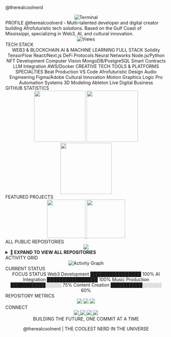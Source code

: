 @therealcoolnerd
<div align="center"> <!-- Clean Terminal Typing Effect --> <img src="https://readme-typing-svg.demolab.com?font=Roboto+Mono&size=24&duration=2000&pause=1000&color=FFFFFF&background=000000&center=true&vCenter=true&multiline=true&width=600&height=80&lines=@therealcoolnerd;THE+COOLEST+NERD+IN+THE+UNIVERSE;FULL-STACK+%7C+WEB3+%7C+AI+%7C+CREATOR" alt="Terminal" /> </div>
PROFILE
@therealcoolnerd - Multi-talented developer and digital creator building Afrofuturistic tech solutions. Based on the Gulf Coast of Mississippi, specializing in Web3, AI, and cultural innovation.

<div align="center"> <img src="https://komarev.com/ghpvc/?username=therealcoolnerd&style=flat-square&color=000000&label=VISITORS" alt="Views"/> </div>
TECH STACK
<div align="center">
WEB3 & BLOCKCHAIN	AI & MACHINE LEARNING	FULL STACK
Solidity	TensorFlow	React/Next.js
DeFi Protocols	Neural Networks	Node.js/Python
NFT Development	Computer Vision	MongoDB/PostgreSQL
Smart Contracts	LLM Integration	AWS/Docker
CREATIVE TECH	TOOLS & PLATFORMS	SPECIALTIES
Beat Production	VS Code	Afrofuturistic Design
Audio Engineering	Figma/Adobe	Cultural Innovation
Motion Graphics	Logic Pro	Automation Systems
3D Modeling	Ableton Live	Digital Business
</div>
GITHUB STATISTICS
<div align="center"> <img height="160" src="https://github-readme-stats.vercel.app/api?username=therealcoolnerd&show_icons=true&theme=dark&bg_color=000000&title_color=FFFFFF&icon_color=FFFFFF&text_color=FFFFFF&border_color=333333&hide_border=false" /> <img height="160" src="https://github-readme-stats.vercel.app/api/top-langs/?username=therealcoolnerd&layout=compact&theme=dark&bg_color=000000&title_color=FFFFFF&text_color=FFFFFF&border_color=333333&hide_border=false" /> </div> <div align="center"> <img height="160" src="https://github-readme-streak-stats.herokuapp.com/?user=therealcoolnerd&theme=dark&background=000000&stroke=FFFFFF&ring=FFFFFF&fire=FFFFFF&currStreakNum=FFFFFF&sideNums=FFFFFF&currStreakLabel=FFFFFF&sideLabels=FFFFFF&dates=FFFFFF&border=333333&hide_border=false" /> </div>
FEATURED PROJECTS
<div align="center"> <a href="https://github.com/therealcoolnerd/omni"> <img height="120" src="https://github-readme-stats.vercel.app/api/pin/?username=therealcoolnerd&repo=omni&theme=dark&bg_color=000000&title_color=FFFFFF&text_color=FFFFFF&border_color=333333&hide_border=false" /> </a> <a href="https://github.com/therealcoolnerd/therealcoolnerd"> <img height="120" src="https://github-readme-stats.vercel.app/api/pin/?username=therealcoolnerd&repo=therealcoolnerd&theme=dark&bg_color=000000&title_color=FFFFFF&text_color=FFFFFF&border_color=333333&hide_border=false" /> </a> </div>
ALL PUBLIC REPOSITORIES
<div align="center"> <!-- This will automatically show all your public repos --> <img src="https://github-readme-stats.vercel.app/api/pin/?username=therealcoolnerd&show_owner=true&theme=dark&bg_color=000000&title_color=FFFFFF&text_color=FFFFFF&border_color=333333&hide_border=false&cache_seconds=86400" /> </div> <!-- Dynamic Repository List --> <details> <summary><strong>📁 EXPAND TO VIEW ALL REPOSITORIES</strong></summary> <div align="center"> <!--START_SECTION:repositories--> <!-- This section will be auto-updated with all public repos --> <!--END_SECTION:repositories-->
REPOSITORY	DESCRIPTION	LANGUAGE	STARS
omni	Featured Project	JavaScript	⭐
therealcoolnerd	Profile README	Markdown	⭐
🔄 Repository list auto-updates daily

</div> </details>
ACTIVITY GRID
<div align="center"> <img src="https://github-readme-activity-graph.vercel.app/graph?username=therealcoolnerd&theme=react-dark&bg_color=000000&color=FFFFFF&line=FFFFFF&point=FFFFFF&area=true&hide_border=false&border_color=333333" alt="Activity Graph" /> </div>
CURRENT STATUS
<div align="center">
FOCUS	STATUS
Web3 Development	████████████████ 100%
AI Integration	████████████████ 100%
Music Production	███████████░░░░░ 75%
Content Creation	██████████░░░░░░ 60%
</div>
REPOSITORY METRICS
<div align="center"> <!-- Total Repos Count --> <img src="https://img.shields.io/badge/dynamic/json?color=000000&labelColor=000000&style=for-the-badge&label=TOTAL%20REPOS&query=%24.public_repos&url=https%3A%2F%2Fapi.github.com%2Fusers%2Ftherealcoolnerd&logo=github&logoColor=white" /> <!-- Total Stars --> <img src="https://img.shields.io/badge/dynamic/json?color=000000&labelColor=000000&style=for-the-badge&label=TOTAL%20STARS&query=%24.public_repos&url=https%3A%2F%2Fapi.github.com%2Fusers%2Ftherealcoolnerd&logo=star&logoColor=white" /> <!-- Followers --> <img src="https://img.shields.io/badge/dynamic/json?color=000000&labelColor=000000&style=for-the-badge&label=FOLLOWERS&query=%24.followers&url=https%3A%2F%2Fapi.github.com%2Fusers%2Ftherealcoolnerd&logo=github&logoColor=white" /> </div>
CONNECT
<div align="center"> <a href="https://therealcoolnerd.com"> <img src="https://img.shields.io/badge/WEBSITE-000000?style=for-the-badge&logo=google-chrome&logoColor=white" /> </a> <a href="https://twitter.com/therealcoolnerd"> <img src="https://img.shields.io/badge/TWITTER-000000?style=for-the-badge&logo=twitter&logoColor=white" /> </a> <a href="https://linkedin.com/in/therealcoolnerd"> <img src="https://img.shields.io/badge/LINKEDIN-000000?style=for-the-badge&logo=linkedin&logoColor=white" /> </a> <a href="https://discord.gg/therealcoolnerd"> <img src="https://img.shields.io/badge/DISCORD-000000?style=for-the-badge&logo=discord&logoColor=white" /> </a> </div>
<div align="center">
BUILDING THE FUTURE, ONE COMMIT AT A TIME

@therealcoolnerd | THE COOLEST NERD IN THE UNIVERSE

</div>
